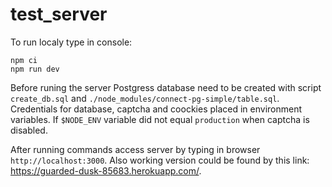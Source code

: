 # test_server
To run localy type in console:
```
npm ci
npm run dev
```
Before runing the server Postgress database need to be created with script
``create_db.sql`` and ``./node_modules/connect-pg-simple/table.sql``.
Credentials for database, captcha and coockies placed in environment variables.
If ``$NODE_ENV`` variable did not equal ``production`` when captcha is disabled.

After running commands access server by typing in browser
``http://localhost:3000``.
Also working version could be found by this link:
https://guarded-dusk-85683.herokuapp.com/.